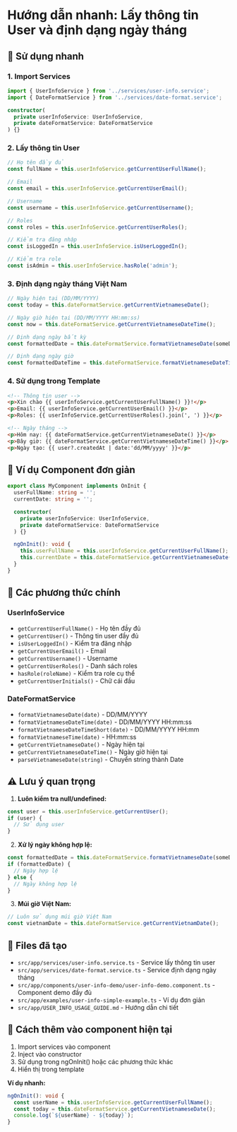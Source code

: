 # Hướng dẫn nhanh: Lấy thông tin User và định dạng ngày tháng

## 🚀 Sử dụng nhanh

### 1. Import Services
```typescript
import { UserInfoService } from '../services/user-info.service';
import { DateFormatService } from '../services/date-format.service';

constructor(
  private userInfoService: UserInfoService,
  private dateFormatService: DateFormatService
) {}
```

### 2. Lấy thông tin User
```typescript
// Họ tên đầy đủ
const fullName = this.userInfoService.getCurrentUserFullName();

// Email
const email = this.userInfoService.getCurrentUserEmail();

// Username
const username = this.userInfoService.getCurrentUsername();

// Roles
const roles = this.userInfoService.getCurrentUserRoles();

// Kiểm tra đăng nhập
const isLoggedIn = this.userInfoService.isUserLoggedIn();

// Kiểm tra role
const isAdmin = this.userInfoService.hasRole('admin');
```

### 3. Định dạng ngày tháng Việt Nam
```typescript
// Ngày hiện tại (DD/MM/YYYY)
const today = this.dateFormatService.getCurrentVietnameseDate();

// Ngày giờ hiện tại (DD/MM/YYYY HH:mm:ss)
const now = this.dateFormatService.getCurrentVietnameseDateTime();

// Định dạng ngày bất kỳ
const formattedDate = this.dateFormatService.formatVietnameseDate(someDate);

// Định dạng ngày giờ
const formattedDateTime = this.dateFormatService.formatVietnameseDateTime(someDate);
```

### 4. Sử dụng trong Template
```html
<!-- Thông tin user -->
<p>Xin chào {{ userInfoService.getCurrentUserFullName() }}!</p>
<p>Email: {{ userInfoService.getCurrentUserEmail() }}</p>
<p>Roles: {{ userInfoService.getCurrentUserRoles().join(', ') }}</p>

<!-- Ngày tháng -->
<p>Hôm nay: {{ dateFormatService.getCurrentVietnameseDate() }}</p>
<p>Bây giờ: {{ dateFormatService.getCurrentVietnameseDateTime() }}</p>
<p>Ngày tạo: {{ user?.createdAt | date:'dd/MM/yyyy' }}</p>
```

## 📝 Ví dụ Component đơn giản

```typescript
export class MyComponent implements OnInit {
  userFullName: string = '';
  currentDate: string = '';

  constructor(
    private userInfoService: UserInfoService,
    private dateFormatService: DateFormatService
  ) {}

  ngOnInit(): void {
    this.userFullName = this.userInfoService.getCurrentUserFullName();
    this.currentDate = this.dateFormatService.getCurrentVietnameseDate();
  }
}
```

## 🎯 Các phương thức chính

### UserInfoService
- `getCurrentUserFullName()` - Họ tên đầy đủ
- `getCurrentUser()` - Thông tin user đầy đủ
- `isUserLoggedIn()` - Kiểm tra đăng nhập
- `getCurrentUserEmail()` - Email
- `getCurrentUsername()` - Username
- `getCurrentUserRoles()` - Danh sách roles
- `hasRole(roleName)` - Kiểm tra role cụ thể
- `getCurrentUserInitials()` - Chữ cái đầu

### DateFormatService
- `formatVietnameseDate(date)` - DD/MM/YYYY
- `formatVietnameseDateTime(date)` - DD/MM/YYYY HH:mm:ss
- `formatVietnameseDateTimeShort(date)` - DD/MM/YYYY HH:mm
- `formatVietnameseTime(date)` - HH:mm:ss
- `getCurrentVietnameseDate()` - Ngày hiện tại
- `getCurrentVietnameseDateTime()` - Ngày giờ hiện tại
- `parseVietnameseDate(string)` - Chuyển string thành Date

## ⚠️ Lưu ý quan trọng

1. **Luôn kiểm tra null/undefined:**
```typescript
const user = this.userInfoService.getCurrentUser();
if (user) {
  // Sử dụng user
}
```

2. **Xử lý ngày không hợp lệ:**
```typescript
const formattedDate = this.dateFormatService.formatVietnameseDate(someDate);
if (formattedDate) {
  // Ngày hợp lệ
} else {
  // Ngày không hợp lệ
}
```

3. **Múi giờ Việt Nam:**
```typescript
// Luôn sử dụng múi giờ Việt Nam
const vietnamDate = this.dateFormatService.getCurrentVietnamDate();
```

## 📁 Files đã tạo

- `src/app/services/user-info.service.ts` - Service lấy thông tin user
- `src/app/services/date-format.service.ts` - Service định dạng ngày tháng
- `src/app/components/user-info-demo/user-info-demo.component.ts` - Component demo đầy đủ
- `src/app/examples/user-info-simple-example.ts` - Ví dụ đơn giản
- `src/app/USER_INFO_USAGE_GUIDE.md` - Hướng dẫn chi tiết

## 🔧 Cách thêm vào component hiện tại

1. Import services vào component
2. Inject vào constructor
3. Sử dụng trong ngOnInit() hoặc các phương thức khác
4. Hiển thị trong template

**Ví dụ nhanh:**
```typescript
ngOnInit(): void {
  const userName = this.userInfoService.getCurrentUserFullName();
  const today = this.dateFormatService.getCurrentVietnameseDate();
  console.log(`${userName} - ${today}`);
}
```

